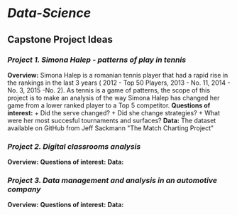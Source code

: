 # *Data-Science*

## **Capstone Project Ideas**

### *Project 1. Simona Halep  - patterns of play in tennis*
**Overview:** 
Simona Halep is a romanian tennis player that had a rapid rise in the rankings in the last 3 years ( 2012 - Top 50 Players, 2013 - No. 11, 2014 - No. 3, 2015 -No. 2). As tennis is a game of patterns, the scope of this project is to make an analysis of the way Simona Halep has changed her game from a lower ranked player to a Top 5 competitor.
**Questions of interest:**
    + Did the serve changed?
    + Did she change strategies?
    + What were her most succesful tournaments and surfaces?
**Data:** The dataset available on GitHub from Jeff Sackmann "The Match Charting Project"

### *Project 2. Digital classrooms analysis*
**Overview:**
**Questions of interest:**
**Data:** 

### *Project 3. Data management and analysis in an automotive company*
**Overview:**
**Questions of interest:**
**Data:**
